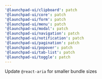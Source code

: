 ```yaml
---
'@launchpad-ui/clipboard': patch
'@launchpad-ui/core': patch
'@launchpad-ui/form': patch
'@launchpad-ui/menu': patch
'@launchpad-ui/modal': patch
'@launchpad-ui/navigation': patch
'@launchpad-ui/notification': patch
'@launchpad-ui/pagination': patch
'@launchpad-ui/popover': patch
'@launchpad-ui/tab-list': patch
'@launchpad-ui/toggle': patch
---
```


Update `@react-aria` for smaller bundle sizes
